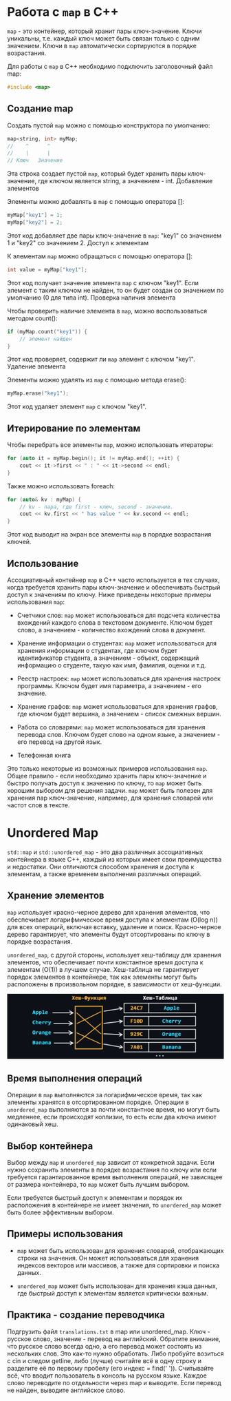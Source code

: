 # Работа с `map` в C++

`map` - это контейнер, который хранит пары ключ-значение. Ключи уникальны, т.е. каждый ключ может быть связан только с одним значением. Ключи в `map` автоматически сортируются в порядке возрастания.

Для работы с `map` в C++ необходимо подключить заголовочный файл map:

```cpp
#include <map>
```
## Создание map

Создать пустой `map` можно с помощью конструктора по умолчанию:

```cpp 
map<string, int> myMap;
//    ^      ^
//    |      |
// Ключ   Значение
```
Эта строка создает пустой `map`, который будет хранить пары ключ-значение, где ключом является string, а значением - int.
Добавление элементов

Элементы можно добавлять в `map` с помощью оператора []:

```cpp
myMap["key1"] = 1;
myMap["key2"] = 2;
```
Этот код добавляет две пары ключ-значение в `map`: "key1" со значением 1 и "key2" со значением 2.
Доступ к элементам

К элементам `map` можно обращаться с помощью оператора []:

```cpp
int value = myMap["key1"];
```
Этот код получает значение элемента `map` с ключом "key1". Если элемент с таким ключом не найден, то он будет создан со значением по умолчанию (0 для типа int).
Проверка наличия элемента

Чтобы проверить наличие элемента в `map`, можно воспользоваться методом count():

```cpp
if (myMap.count("key1")) {
    // элемент найден
}
```
Этот код проверяет, содержит ли `map` элемент с ключом "key1".
Удаление элемента

Элементы можно удалять из `map` с помощью метода erase():

```cpp
myMap.erase("key1");
```
Этот код удаляет элемент `map` с ключом "key1".

## Итерирование по элементам

Чтобы перебрать все элементы `map`, можно использовать итераторы:

```cpp
for (auto it = myMap.begin(); it != myMap.end(); ++it) {
    cout << it->first << " : " << it->second << endl;
}
```

Также можно использовать foreach:
```cpp
for (auto& kv : myMap) {
    // kv - пара, где first - ключ, second - значение.
    cout << kv.first << " has value " << kv.second << endl;
}
```

Этот код выводит на экран все элементы `map` в порядке возрастания ключей.
## Использование

Ассоциативный контейнер ``map`` в C++ часто используется в тех случаях, когда требуется хранить пары ключ-значение и обеспечивать быстрый доступ к значениям по ключу. Ниже приведены некоторые примеры использования `map`:

* Счетчики слов: `map` может использоваться для подсчета количества вхождений каждого слова в текстовом документе. Ключом будет слово, а значением - количество вхождений слова в документ.

* Хранение информации о студентах: `map` может использоваться для хранения информации о студентах, где ключом будет идентификатор студента, а значением - объект, содержащий информацию о студенте, такую как имя, фамилия, оценки и т.д.

* Реестр настроек: `map` может использоваться для хранения настроек программы. Ключом будет имя параметра, а значением - его значение.

* Хранение графов: `map` может использоваться для хранения графов, где ключом будет вершина, а значением - список смежных вершин.

* Работа со словарями: `map` может использоваться для хранения перевода слов. Ключом будет слово на одном языке, а значением - его перевод на другой язык.

* Телефонная книга


Это только некоторые из возможных примеров использования `map`. Общее правило - если необходимо хранить пары ключ-значение и быстро получать доступ к значению по ключу, то `map` может быть хорошим выбором для решения задачи. `map` может быть полезен для хранения пар ключ-значение, например, для хранения словарей или частот слов в тексте.

# Unordered Map

`std::map` и `std::unordered_map` - это два различных ассоциативных контейнера в языке C++, каждый из которых имеет свои преимущества и недостатки. Они отличаются способом хранения и доступа к элементам, а также временем выполнения различных операций.
## Хранение элементов

`map` использует красно-черное дерево для хранения элементов, что обеспечивает логарифмическое время доступа к элементам (O(log n)) для всех операций, включая вставку, удаление и поиск. Красно-черное дерево гарантирует, что элементы будут отсортированы по ключу в порядке возрастания.

`unordered_map`, с другой стороны, использует хеш-таблицу для хранения элементов, что обеспечивает почти константное время доступа к элементам (O(1)) в лучшем случае. Хеш-таблица не гарантирует порядок элементов в контейнере, так как элементы могут быть расположены в произвольном порядке, в зависимости от хеш-функции.

<img src="hash-table.png">

## Время выполнения операций

Операции в `map` выполняются за логарифмическое время, так как элементы хранятся в отсортированном порядке. Операции в `unordered_map` выполняются за почти константное время, но могут быть медленнее, если происходят коллизии, то есть если два ключа имеют одинаковый хеш.
## Выбор контейнера

Выбор между `map` и `unordered_map` зависит от конкретной задачи. Если нужно сохранить элементы в порядке возрастания по ключу или если требуется гарантированное время выполнения операций, не зависящее от размера контейнера, то `map` может быть лучшим выбором.

Если требуется быстрый доступ к элементам и порядок их расположения в контейнере не имеет значения, то `unordered_map` может быть более эффективным выбором.
## Примеры использования

* `map` может быть использован для хранения словарей, отображающих строки на значения. Он может использоваться для хранения индексов векторов или массивов, а также для сортировки и поиска данных.

* `unordered_map` может быть использован для хранения кэша данных, где быстрый доступ к элементам является критически важным. 


## Практика - создание переводчика
Подгрузить файл `translations.txt` в map или unordered_map. Ключ - русское слово, значение - перевод на английский. Обратите внимание, что русское слово всегда одно, а его перевод может состоять из нескольких слов. Это как-то нужно обработать. Либо пробуйте возиться с cin и следом getline, либо (лучше) считайте всё в одну строку и разделите её по первому пробелу (его индекс = find(' ')).
Считывайте всё, что вводит пользователь в консоль на русском языке. Каждое слово переводите по отдельности через map и выводите. Если перевод не найден, выводите английское слово.
